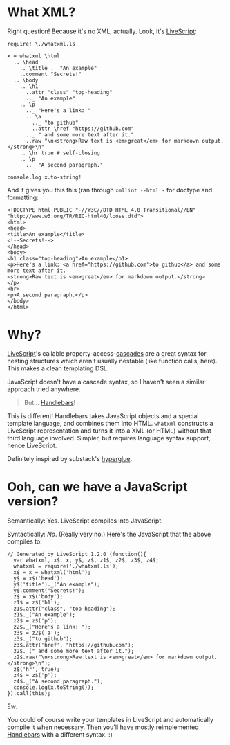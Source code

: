 # What XML?

Right question! Because it's no XML, actually. Look, it's [LiveScript]:

    require! \./whatxml.ls

    x = whatxml \html
      .. \head
        .. \title ._ "An example"
        ..comment "Secrets!"
      .. \body
        .. \h1
          ..attr "class" "top-heading"
          .._ "An example"
        .. \p
          .._ "Here's a link: "
          .. \a
            .._ "to github"
            ..attr \href "https://github.com"
          .._ " and some more text after it."
          ..raw "\n<strong>Raw text is <em>great</em> for markdown output.</strong>\n"
        .. \hr true # self-closing
        .. \p
          .._ "A second paragraph."

    console.log x.to-string!

And it gives you this this (ran through `xmllint --html -` for doctype and
formatting:

    <!DOCTYPE html PUBLIC "-//W3C//DTD HTML 4.0 Transitional//EN" "http://www.w3.org/TR/REC-html40/loose.dtd">
    <html>
    <head>
    <title>An example</title>
    <!--Secrets!-->
    </head>
    <body>
    <h1 class="top-heading">An example</h1>
    <p>Here's a link: <a href="https://github.com">to github</a> and some more text after it.
    <strong>Raw text is <em>great</em> for markdown output.</strong>
    </p>
    <hr>
    <p>A second paragraph.</p>
    </body>
    </html>

# Why?

[LiveScript]'s callable property-access-[cascades] are a great syntax for
nesting structures which aren't usually nestable (like function calls, here).
This makes a clean templating DSL.

JavaScript doesn't have a cascade syntax, so I haven't seen a similar approach
tried anywhere.

> But... [Handlebars]!

This is different! Handlebars takes JavaScript objects and a special template
language, and combines them into HTML. `whatxml` constructs a LiveScript
representation and turns it into a XML (or HTML) without that third language
involved. Simpler, but requires language syntax support, hence LiveScript.

Definitely inspired by substack's [hyperglue].

# Ooh, can we have a JavaScript version?

Semantically: Yes. LiveScript compiles into JavaScript.

Syntactically: *No*. (Really very no.) Here's the JavaScript that the above
compiles to:

    // Generated by LiveScript 1.2.0 (function(){
      var whatxml, x$, x, y$, z$, z1$, z2$, z3$, z4$;
      whatxml = require('./whatxml.ls');
      x$ = x = whatxml('html');
      y$ = x$('head');
      y$('title')._("An example");
      y$.comment("Secrets!");
      z$ = x$('body');
      z1$ = z$('h1');
      z1$.attr("class", "top-heading");
      z1$._("An example");
      z2$ = z$('p');
      z2$._("Here's a link: ");
      z3$ = z2$('a');
      z3$._("to github");
      z3$.attr('href', "https://github.com");
      z2$._(" and some more text after it.");
      z2$.raw("\n<strong>Raw text is <em>great</em> for markdown output.</strong>\n");
      z$('hr', true);
      z4$ = z$('p');
      z4$._("A second paragraph.");
      console.log(x.toString());
    }).call(this);


Ew.

You could of course write your templates in LiveScript and automatically
compile it when necessary. Then you'll have mostly reimplemented [Handlebars]
with a different syntax. :)


 [browserify]: http://browserify.org/
 [hyperglue]: https://github.com/substack/hyperglue
 [Handlebars]: http://handlebarsjs.com/
 [LiveScript]: http://livescript.net/
 [cascades]: http://livescript.net/#property-access-cascades
